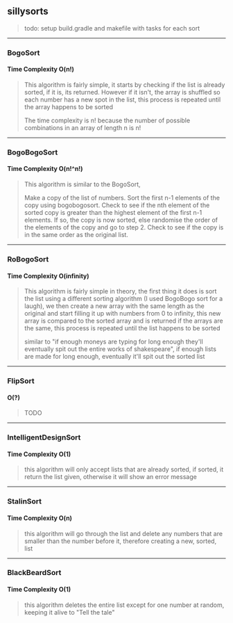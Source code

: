 ## **sillysorts**
>todo: setup build.gradle and makefile with tasks for each sort

---
### BogoSort
#### Time Complexity O(n!)
>This algorithm is fairly simple, it starts by checking if the list is already sorted,
>if it is, its returned. However if it isn't, the array is shuffled so each number has a
>new spot in the list, this process is repeated until the array happens to be sorted
>
>The time complexity is n! because the number of possible combinations in an array of length n is n!
---
### BogoBogoSort
#### Time Complexity O(n!^n!)
>This algorithm is similar to the BogoSort,
>
>Make a copy of the list of numbers.
>Sort the first n-1 elements of the copy using bogobogosort.
>Check to see if the nth element of the sorted copy is greater than the highest element of the first n-1 elements.
>If so, the copy is now sorted, else randomise the order of the elements of the copy and go to step 2.
>Check to see if the copy is in the same order as the original list.
---
### RoBogoSort
#### Time Complexity O(infinity)
>This algorithm is fairly simple in theory, the first thing it does is sort the list
>using a different sorting algorithm (I used BogoBogo sort for a laugh), we then create
>a new array with the same length as the original and start filling it up with numbers
>from 0 to infinity, this new array is compared to the sorted array and is returned
>if the arrays are the same, this process is repeated until the list happens to be sorted
>
>similar to "if enough moneys are typing for long enough they'll eventually spit
>out the entire works of shakespeare", if enough lists are made for long enough,
>eventually it'll spit out the sorted list
---
### FlipSort
#### O(?)
>TODO
---
### IntelligentDesignSort
#### Time Complexity O(1)
>this algorithm will only accept lists that are already sorted, if sorted,
>it return the list given, otherwise it will show an error message
---
### StalinSort
#### Time Complexity O(n)
>this algorithm will go through the list and delete any numbers that are smaller than the
>number before it, therefore creating a new, sorted, list
---
### BlackBeardSort
#### Time Complexity O(1)
>this algorithm deletes the entire list except for one number at random, keeping it
>alive to "Tell the tale"

